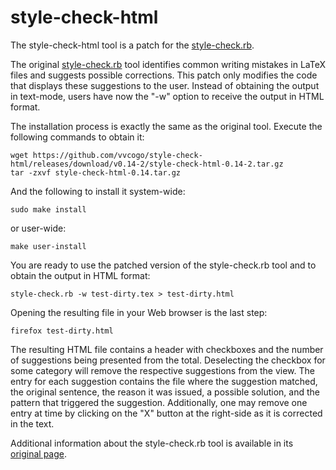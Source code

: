 # style-check-html
The style-check-html tool is a patch for the [style-check.rb](http://www.cs.umd.edu/~nspring/software/style-check-readme.html).

The original [style-check.rb](http://www.cs.umd.edu/~nspring/software/style-check-readme.html) tool identifies common writing mistakes in LaTeX files and suggests possible corrections.
This patch only modifies the code that displays these suggestions to the user. Instead of obtaining the output in text-mode, users have now the "-w" option to receive the output in HTML format.

The installation process is exactly the same as the original tool. Execute the following commands to obtain it: 
```
wget https://github.com/vvcogo/style-check-html/releases/download/v0.14-2/style-check-html-0.14-2.tar.gz
tar -zxvf style-check-html-0.14.tar.gz
```
And the following to install it system-wide:
```
sudo make install
```
or user-wide:
```
make user-install
```

You are ready to use the patched version of the style-check.rb tool and to obtain the output in HTML format:
```
style-check.rb -w test-dirty.tex > test-dirty.html
```

Opening the resulting file in your Web browser is the last step:
```
firefox test-dirty.html
```

The resulting HTML file contains a header with checkboxes and the number of suggestions being presented from the total.
Deselecting the checkbox for some category will remove the respective suggestions from the view.
The entry for each suggestion contains the file where the suggestion matched, the original sentence, the reason it was issued, a possible solution, and the pattern that triggered the suggestion.
Additionally, one may remove one entry at time by clicking on the "X" button at the right-side as it is corrected in the text.

Additional information about the style-check.rb tool is available in its [original page](http://www.cs.umd.edu/~nspring/software/style-check-readme.html).
